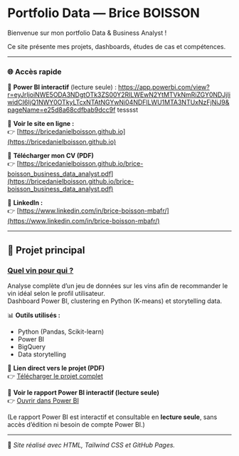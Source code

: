 # Portfolio Data — Brice BOISSON

Bienvenue sur mon portfolio Data & Business Analyst !

Ce site présente mes projets, dashboards, études de cas et compétences.

---

### 🌐 Accès rapide

🔎 **Power BI interactif** (lecture seule) :
https://app.powerbi.com/view?r=eyJrIjoiNWE5ODA3NDgtOTk3ZS00Y2RlLWEwN2YtMTVkNmRiZGY0NDJjIiwidCI6IjQ1NWY0OTkyLTcxNTAtNGYwNi04NDFlLWU1MTA3NTUxNzFjNiJ9&pageName=e25d8a68cdfbab9dcc9f 
tesssst


🔗 **Voir le site en ligne :**  
👉 [https://bricedanielboisson.github.io](https://bricedanielboisson.github.io)

📄 **Télécharger mon CV (PDF)**  
👉 [https://bricedanielboisson.github.io/brice-boisson_business_data_analyst.pdf](https://bricedanielboisson.github.io/brice-boisson_business_data_analyst.pdf)

💼 **LinkedIn :**  
👉 [https://www.linkedin.com/in/brice-boisson-mbafr/](https://www.linkedin.com/in/brice-boisson-mbafr/)

---

## 🍷 Projet principal

### [Quel vin pour qui ?](https://bricedanielboisson.github.io/projet_quel_vin_pour_qui.pdf)
Analyse complète d’un jeu de données sur les vins afin de recommander le vin idéal selon le profil utilisateur.  
Dashboard Power BI, clustering en Python (K-means) et storytelling data.

📊 **Outils utilisés :**
- Python (Pandas, Scikit-learn)
- Power BI
- BigQuery
- Data storytelling

📄 **Lien direct vers le projet (PDF)**  
👉 [Télécharger le projet complet](https://bricedanielboisson.github.io/projet_quel_vin_pour_qui.pdf)

🔗 **Voir le rapport Power BI interactif (lecture seule)**  
👉 [Ouvrir dans Power BI](https://app.powerbi.com/view?r=eyJrIjoiNWE5ODA3NDgtOTk3ZS00Y2RlLWEwN2YtMTVkNmRiZGY0NDJjIiwidCI6IjQ1NWY0OTkyLTcxNTAtNGYwNi04NDFlLWU1MTA3NTUxNzFjNiJ9&pageName=e25d8a68cdfbab9dcc9f)

(Le rapport Power BI est interactif et consultable en **lecture seule**, sans accès d’édition ni besoin de compte Power BI.)

---

🧠 *Site réalisé avec HTML, Tailwind CSS et GitHub Pages.*
